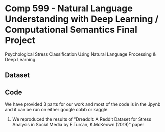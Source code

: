 # Comp 599 - Natural Language Understanding with Deep Learning / Computational Semantics Final Project
Psychological Stress Classification Using Natural Language Processing & Deep Learning.

## Dataset

## Code 
We have provided 3 parts for our work and most of the code is in the .ipynb and it can be run on either google colab or kaggle.

1. We reproduced the results of "Dreaddit: A Reddit Dataset for Stress Analysis in Social Media by E.Turcan, K.McKeown (2019)" paper 
